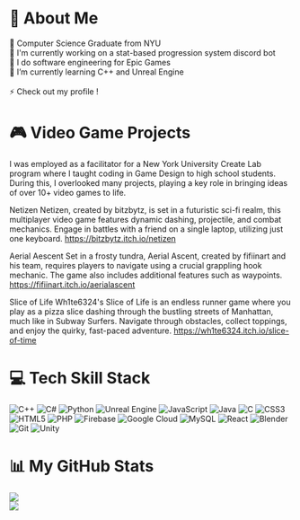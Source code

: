 # 💫 About Me
🍓 Computer Science Graduate from NYU<br>🔭 I'm currently working on a stat-based progression system discord bot<br>🌼 I do software engineering for Epic Games<br>🌱 I’m currently learning C++ and Unreal Engine<br><br>⚡ Check out my profile !

# 🎮 Video Game Projects
I was employed as a facilitator for a New York University Create Lab program where I taught coding in Game Design to high school students. During this, I overlooked many projects, playing a key role in bringing ideas of over 10+ video games to life.

Netizen
Netizen, created by bitzbytz, is set in a futuristic sci-fi realm, this multiplayer video game features dynamic dashing, projectile, and combat mechanics. Engage in battles with a friend on a single laptop, utilizing just one keyboard.
https://bitzbytz.itch.io/netizen

Aerial Aescent
Set in a frosty tundra, Aerial Ascent, created by fifiinart and his team, requires players to navigate using a crucial grappling hook mechanic. The game also includes additional features such as waypoints.
https://fifiinart.itch.io/aerialascent

Slice of Life
Wh1te6324's Slice of Life is an endless runner game where you play as a pizza slice dashing through the bustling streets of Manhattan, much like in Subway Surfers. Navigate through obstacles, collect toppings, and enjoy the quirky, fast-paced adventure.
https://wh1te6324.itch.io/slice-of-time

# 💻 Tech Skill Stack
![C++](https://img.shields.io/badge/c++-%2300599C.svg?style=for-the-badge&logo=c%2B%2B&logoColor=white) ![C#](https://img.shields.io/badge/c%23-%23239120.svg?style=for-the-badge&logo=csharp&logoColor=white) ![Python](https://img.shields.io/badge/python-3670A0?style=for-the-badge&logo=python&logoColor=ffdd54) ![Unreal Engine](https://img.shields.io/badge/unrealengine-%23313131.svg?style=for-the-badge&logo=unrealengine&logoColor=white) ![JavaScript](https://img.shields.io/badge/javascript-%23323330.svg?style=for-the-badge&logo=javascript&logoColor=%23F7DF1E) ![Java](https://img.shields.io/badge/java-%23ED8B00.svg?style=for-the-badge&logo=openjdk&logoColor=white) ![C](https://img.shields.io/badge/c-%2300599C.svg?style=for-the-badge&logo=c&logoColor=white) ![CSS3](https://img.shields.io/badge/css3-%231572B6.svg?style=for-the-badge&logo=css3&logoColor=white) ![HTML5](https://img.shields.io/badge/html5-%23E34F26.svg?style=for-the-badge&logo=html5&logoColor=white) ![PHP](https://img.shields.io/badge/php-%23777BB4.svg?style=for-the-badge&logo=php&logoColor=white) ![Firebase](https://img.shields.io/badge/firebase-%23039BE5.svg?style=for-the-badge&logo=firebase) ![Google Cloud](https://img.shields.io/badge/GoogleCloud-%234285F4.svg?style=for-the-badge&logo=google-cloud&logoColor=white) ![MySQL](https://img.shields.io/badge/mysql-4479A1.svg?style=for-the-badge&logo=mysql&logoColor=white) ![React](https://img.shields.io/badge/react-%2320232a.svg?style=for-the-badge&logo=react&logoColor=%2361DAFB) ![Blender](https://img.shields.io/badge/blender-%23F5792A.svg?style=for-the-badge&logo=blender&logoColor=white) ![Git](https://img.shields.io/badge/git-%23F05033.svg?style=for-the-badge&logo=git&logoColor=white) ![Unity](https://img.shields.io/badge/unity-%23000000.svg?style=for-the-badge&logo=unity&logoColor=white)
# 📊 My GitHub Stats
![](https://nirzak-streak-stats.vercel.app/?user=kellyannebyte&theme=transparent&hide_border=false)<br/>
![](https://github-readme-stats.vercel.app/api/top-langs/?username=kellyannebyte&theme=transparent&hide_border=false&include_all_commits=true&count_private=true&layout=compact)

<!-- Proudly created with GPRM ( https://gprm.itsvg.in ) -->
